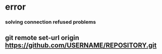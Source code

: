 # error
### solving connection refused problems
## git remote set-url origin https://github.com/USERNAME/REPOSITORY.git
